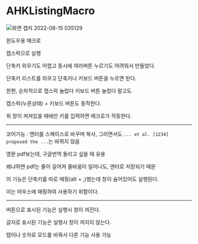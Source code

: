 # AHKListingMacro

![화면 캡처 2022-08-15 035129](https://user-images.githubusercontent.com/72921481/185234101-94c2b81e-3c9b-4ffd-bb22-7e354bf41c33.jpg)

윈도우용 매크로

캡스락으로 실행

단축키 외우기도 어렵고 동시에 여러버튼 누르기도 어려워서 만들었다.

단축키 리스트를 띄우고 단축키나 키보드 버튼을 누르면 된다.

한편, 순차적으로 캡스락 눌렀다 키보드 버튼 눌렀다 말고도

캡스락(누른상태) + 키보드 버튼도 동작한다.

위 창이 켜져있을 때에만 키를 입력하면 매크로가 작동한다.

-----------------------------------------

코어기능 : 엔터를 스페이스로 바꾸며 복사, 그러면서도 `... et al. [1234] proposed the ...`는 바뀌지 않음   

영문 pdf보는데, 구글번역 돌리고 싶을 때 유용

왜냐하면 pdf는 줄이 길어져 줄바꿈이 일어나도, 엔터로 저장되기 때문

이 기능은 단축키를 따로 매핑(alt + ,)했는데 창이 숨어있어도 실행된다.

이는 마우스에 매핑하여 사용하기 위함이다.

----------------------------------------------------

버튼으로 표시된 기능은 실행시 창이 꺼진다.

글자로 표시된 기능은 실행시 창이 꺼지지 않는다.

탭이나 숫자로 모드를 바꿔서 다른 기능 사용 가능

